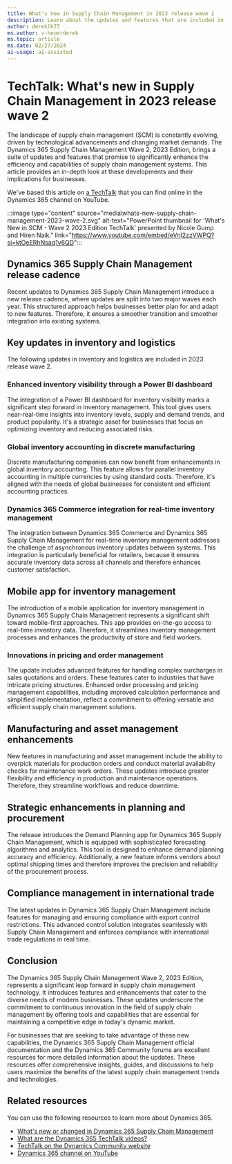 ```yaml
---
title: What's new in Supply Chain Management in 2023 release wave 2
description: Learn about the updates and features that are included in 2023 release wave 2 for Dynamics 365 Supply Chain Management, including enhancements.
author: dereklh77
ms.author: v-heuerderek
ms.topic: article
ms.date: 02/27/2024
ai-usage: ai-assisted
---
```


# TechTalk: What's new in Supply Chain Management in 2023 release wave 2

The landscape of supply chain management (SCM) is constantly evolving, driven by technological advancements and changing market demands. The Dynamics 365 Supply Chain Management Wave 2, 2023 Edition, brings a suite of updates and features that promise to significantly enhance the efficiency and capabilities of supply chain management systems. This article provides an in-depth look at these developments and their implications for businesses.

We've based this article on [a TechTalk](https://www.youtube.com/embed/eVnl2zzVWPQ?si=ktOeERhNsaq1v6QD) that you can find online in the Dynamics 365 channel on YouTube.

:::image type="content" source="media\whats-new-supply-chain-management-2023-wave-2.svg" alt-text="PowerPoint thumbnail for 'What's New in SCM - Wave 2 2023 Edition TechTalk' presented by Nicole Gump and Hiren Naik." link="https://www.youtube.com/embed/eVnl2zzVWPQ?si=ktOeERhNsaq1v6QD":::

## Dynamics 365 Supply Chain Management release cadence

Recent updates to Dynamics 365 Supply Chain Management introduce a new release cadence, where updates are split into two major waves each year. This structured approach helps businesses better plan for and adapt to new features. Therefore, it ensures a smoother transition and smoother integration into existing systems.

## Key updates in inventory and logistics

The following updates in inventory and logistics are included in 2023 release wave 2.

### Enhanced inventory visibility through a Power BI dashboard

The integration of a Power BI dashboard for inventory visibility marks a significant step forward in inventory management. This tool gives users near-real-time insights into inventory levels, supply and demand trends, and product popularity. It's a strategic asset for businesses that focus on optimizing inventory and reducing associated risks.

### Global inventory accounting in discrete manufacturing

Discrete manufacturing companies can now benefit from enhancements in global inventory accounting. This feature allows for parallel inventory accounting in multiple currencies by using standard costs. Therefore, it's aligned with the needs of global businesses for consistent and efficient accounting practices.

### Dynamics 365 Commerce integration for real-time inventory management

The integration between Dynamics 365 Commerce and Dynamics 365 Supply Chain Management for real-time inventory management addresses the challenge of asynchronous inventory updates between systems. This integration is particularly beneficial for retailers, because it ensures accurate inventory data across all channels and therefore enhances customer satisfaction.

## Mobile app for inventory management

The introduction of a mobile application for inventory management in Dynamics 365 Supply Chain Management represents a significant shift toward mobile-first approaches. This app provides on-the-go access to real-time inventory data. Therefore, it streamlines inventory management processes and enhances the productivity of store and field workers.

### Innovations in pricing and order management

The update includes advanced features for handling complex surcharges in sales quotations and orders. These features cater to industries that have intricate pricing structures. Enhanced order processing and pricing management capabilities, including improved calculation performance and simplified implementation, reflect a commitment to offering versatile and efficient supply chain management solutions.

## Manufacturing and asset management enhancements

New features in manufacturing and asset management include the ability to overpick materials for production orders and conduct material availability checks for maintenance work orders. These updates introduce greater flexibility and efficiency in production and maintenance operations. Therefore, they streamline workflows and reduce downtime.

## Strategic enhancements in planning and procurement

The release introduces the Demand Planning app for Dynamics 365 Supply Chain Management, which is equipped with sophisticated forecasting algorithms and analytics. This tool is designed to enhance demand planning accuracy and efficiency. Additionally, a new feature informs vendors about optimal shipping times and therefore improves the precision and reliability of the procurement process.

## Compliance management in international trade

The latest updates in Dynamics 365 Supply Chain Management include features for managing and ensuring compliance with export control restrictions. This advanced control solution integrates seamlessly with Supply Chain Management and enforces compliance with international trade regulations in real time.

## Conclusion

The Dynamics 365 Supply Chain Management Wave 2, 2023 Edition, represents a significant leap forward in supply chain management technology. It introduces features and enhancements that cater to the diverse needs of modern businesses. These updates underscore the commitment to continuous innovation in the field of supply chain management by offering tools and capabilities that are essential for maintaining a competitive edge in today's dynamic market.

For businesses that are seeking to take advantage of these new capabilities, the Dynamics 365 Supply Chain Management official documentation and the Dynamics 365 Community forums are excellent resources for more detailed information about the updates. These resources offer comprehensive insights, guides, and discussions to help users maximize the benefits of the latest supply chain management trends and technologies.

## Related resources

You can use the following resources to learn more about Dynamics 365.

- [What's new or changed in Dynamics 365 Supply Chain Management](/dynamics365/supply-chain/get-started/whats-new-home-page)
- [What are the Dynamics 365 TechTalk videos?](../roles/techtalk-videos.md)
- [TechTalk on the Dynamics Community website](https://community.dynamics.com/videos/)
- [Dynamics 365 channel on YouTube](https://www.youtube.com/channel/UC5QxCcXhFFixs1nfmOpJlvQ)
